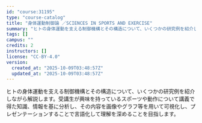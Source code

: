 ```yaml
---
id: "course:31195"
type: "course-catalog"
title: "身体運動制御論 ／SCIENCES IN SPORTS AND EXERCISE"
summary: "ヒトの身体運動を支える制御機構とその構造について、いくつかの研究例を紹介しながら解説します。受講生が興味を持っているスポーツや動作について講義で得た知識、情報を基に分析し、その内容を画像やグラフ等を用いて可視化し、プレゼンテーションすること…"
tags: []
campus: ""
credits: 2
instructors: []
license: "CC-BY-4.0"
version:
  created_at: "2025-10-09T03:48:57Z"
  updated_at: "2025-10-09T03:48:57Z"
---
```

ヒトの身体運動を支える制御機構とその構造について、いくつかの研究例を紹介しながら解説します。受講生が興味を持っているスポーツや動作について講義で得た知識、情報を基に分析し、その内容を画像やグラフ等を用いて可視化し、プレゼンテーションすることで言語化して理解を深めることを目指します。
